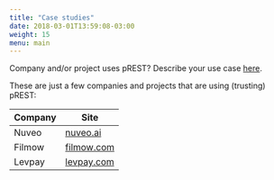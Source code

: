 ```yaml
---
title: "Case studies"
date: 2018-03-01T13:59:08-03:00
weight: 15
menu: main
---
```


Company and/or project uses pREST? Describe your use case [here](https://github.com/prest/prest/issues/new?title=Case%20Studies:%20).

These are just a few companies and projects that are using (trusting) pREST:

| Company | Site |
|-------|-------------|
| Nuveo | [nuveo.ai](https://nuveo.ai/) |
| Filmow | [filmow.com](https://filmow.com/) |
| Levpay | [levpay.com](https://levpay.com/) |
